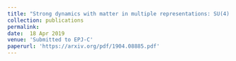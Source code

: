 ```yaml
---
title: "Strong dynamics with matter in multiple representations: SU(4) gauge theory with fundamental and sextet fermions"
collection: publications
permalink: 
date:  18 Apr 2019
venue: 'Submitted to EPJ-C'
paperurl: 'https://arxiv.org/pdf/1904.08885.pdf'
---
```

